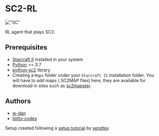 # SC2-RL

!["SC"](https://i.imgur.com/9gTl9Wa.gif)

RL agent that plays SC2.

## Prerequisites
- [Starcraft II](https://starcraft2.blizzard.com/en-us/) installed in your system
- [Python](https://www.python.org/downloads/) >= 3.7
- [python-sc2](https://github.com/BurnySc2/python-sc2) library
- Creating a `Maps` folder under your `Starcraft II` installation folder. You will have to add maps (.SC2MAP files) here, they are available for download in sites such as [sc2mapster](https://www.sc2mapster.com/maps).

## Authors
- [w-dan](https://github.com/w-dan/)
- [blitty-codes](https://github.com/blitty-codes/)

Setup created following a [setup tutorial](https://pythonprogramming.net/intro-python-sc2-introduction-starcraft-2-ai/) by [sendtex](https://www.youtube.com/@sentdex)  